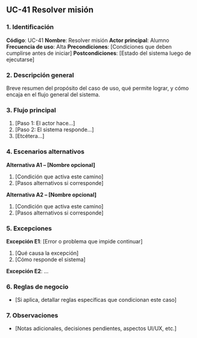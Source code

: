 ## UC-41 Resolver misión

### 1. Identificación
**Código**: UC-41
**Nombre**: Resolver misión
**Actor principal**: Alumno
**Frecuencia de uso**: Alta
**Precondiciones**: [Condiciones que deben cumplirse antes de iniciar]
**Postcondiciones**: [Estado del sistema luego de ejecutarse]

### 2. Descripción general
Breve resumen del propósito del caso de uso, qué permite lograr, y cómo encaja en el flujo general del sistema.

### 3. Flujo principal
1. [Paso 1: El actor hace…]
2. [Paso 2: El sistema responde…]
3. [Etcétera...]

### 4. Escenarios alternativos
**Alternativa A1 – [Nombre opcional]**
1. [Condición que activa este camino]
2. [Pasos alternativos si corresponde]

**Alternativa A2 – [Nombre opcional]**
1. [Condición que activa este camino]
2. [Pasos alternativos si corresponde]

### 5. Excepciones
**Excepción E1**: [Error o problema que impide continuar]
1. [Qué causa la excepción]
2. [Cómo responde el sistema]

**Excepción E2**: …

### 6. Reglas de negocio
- [Si aplica, detallar reglas específicas que condicionan este caso]

### 7. Observaciones
- [Notas adicionales, decisiones pendientes, aspectos UI/UX, etc.]